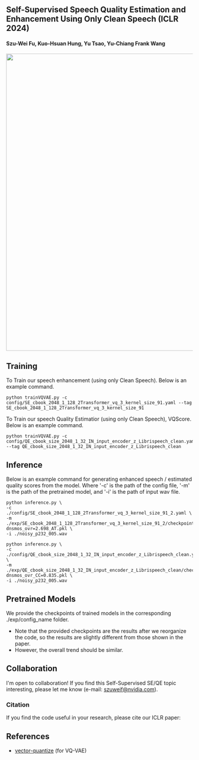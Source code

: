 ## Self-Supervised Speech Quality Estimation and Enhancement Using Only Clean Speech (ICLR 2024)
#### Szu-Wei Fu, Kuo-Hsuan Hung, Yu Tsao, Yu-Chiang Frank Wang

<center><img src=".png" width="800"></center>

## Training
To Train our speech enhancement (using only Clean Speech). Below is an example command.
```shell
python trainVQVAE.py -c config/SE_cbook_2048_1_128_2Transformer_vq_3_kernel_size_91.yaml --tag SE_cbook_2048_1_128_2Transformer_vq_3_kernel_size_91
```
To Train our speech Quality Estimatior (using only Clean Speech), VQScore. Below is an example command.
```shell
python trainVQVAE.py -c config/QE_cbook_size_2048_1_32_IN_input_encoder_z_Librispeech_clean.yaml --tag QE_cbook_size_2048_1_32_IN_input_encoder_z_Librispeech_clean
```

## Inference
Below is an example command for generating enhanced speech / estimated quality scores from the model.
Where '-c' is the path of the config file, '-m' is the path of the pretrained model, and '-i' is the path of input wav file.

```shell
python inference.py \
-c ./config/SE_cbook_2048_1_128_2Transformer_vq_3_kernel_size_91_2.yaml \
-m ./exp/SE_cbook_2048_1_128_2Transformer_vq_3_kernel_size_91_2/checkpoint-dnsmos_ovr=2.698_AT.pkl \
-i ./noisy_p232_005.wav
```
```shell
python inference.py \
-c ./config/QE_cbook_size_2048_1_32_IN_input_encoder_z_Librispeech_clean.yaml \
-m ./exp/QE_cbook_size_2048_1_32_IN_input_encoder_z_Librispeech_clean/checkpoint-dnsmos_ovr_CC=0.835.pkl \
-i ./noisy_p232_005.wav
```



## Pretrained Models
We provide the checkpoints of trained models in the corresponding ./exp/config_name folder.

* Note that the provided checkpoints are the results after we reorganize the code, so the results are slightly different from those shown in the paper.
* However, the overall trend should be similar.


## Collaboration
I'm open to collaboration! If you find this Self-Supervised SE/QE topic interesting, please let me know (e-mail: szuweif@nvidia.com). 

### Citation
If you find the code useful in your research, please cite our ICLR paper:
    
## References
* [vector-quantize](https://github.com/lucidrains/vector-quantize-pytorch) (for VQ-VAE)
